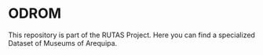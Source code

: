# ODROM

This repository is part of the RUTAS Project.
Here you can find a specialized Dataset of Museums of Arequipa.
